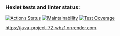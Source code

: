 ### Hexlet tests and linter status:
[![Actions Status](https://github.com/DmitryCo/java-project-72/actions/workflows/hexlet-check.yml/badge.svg)](https://github.com/DmitryCo/java-project-72/actions)
[![Maintainability](https://api.codeclimate.com/v1/badges/e552eaa07d9513ddc207/maintainability)](https://codeclimate.com/github/DmitryCo/java-project-72/maintainability)
[![Test Coverage](https://api.codeclimate.com/v1/badges/e552eaa07d9513ddc207/test_coverage)](https://codeclimate.com/github/DmitryCo/java-project-72/test_coverage)

https://java-project-72-wbz1.onrender.com